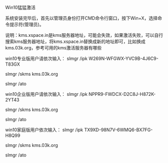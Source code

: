 Win10猛猛激活

系统安装完毕后，首先以管理员身份打开CMD命令行窗口，按下Win+X，选择命令提示符(管理员)。

说明：kms.xspace.in是kms服务器地址，可能会失效，如果激活失败，可以自行搜索kms服务器地址，将kms.xspace.in替换成新的地址即可，比如换成kms.03k.org，参考可用的kms激活服务器有哪些

win10专业版用户请依次输入：
slmgr /ipk W269N-WFGWX-YVC9B-4J6C9-T83GX

slmgr /skms kms.03k.org

slmgr /ato

win10企业版用户请依次输入：
slmgr /ipk NPPR9-FWDCX-D2C8J-H872K-2YT43

slmgr /skms kms.03k.org

slmgr /ato

win10家庭版用户依次输入：
slmgr /ipk TX9XD-98N7V-6WMQ6-BX7FG-H8Q99

slmgr /skms kms.03k.org

slmgr /ato
